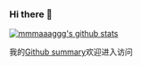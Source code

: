 ### Hi there 👋
[![mmmaaaggg's github stats](https://github-readme-stats.vercel.app/api?username=mmmaaaggg)](https://github.com/anuraghazra/github-readme-stats)

我的[Github summary](https://profile-summary-for-github.com/user/mmmaaaggg)欢迎进入访问



<!--
**mmmaaaggg/mmmaaaggg** is a ✨ _special_ ✨ repository because its `README.md` (this file) appears on your GitHub profile.

Here are some ideas to get you started:

- 🔭 I’m currently working on ...
- 🌱 I’m currently learning ...
- 👯 I’m looking to collaborate on ...
- 🤔 I’m looking for help with ...
- 💬 Ask me about ...
- 📫 How to reach me: ...
- 😄 Pronouns: ...
- ⚡ Fun fact: ...
-->
